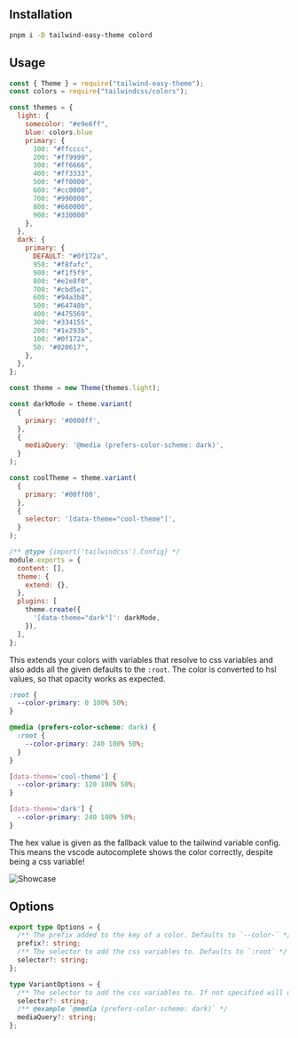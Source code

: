 ## Installation

```bash
pnpm i -D tailwind-easy-theme colord
```

## Usage

```javascript
const { Theme } = require("tailwind-easy-theme");
const colors = require("tailwindcss/colors");

const themes = {
  light: {
    somecolor: "#e9e6ff",
    blue: colors.blue
    primary: {
      100: "#ffcccc",
      200: "#ff9999",
      300: "#ff6666",
      400: "#ff3333",
      500: "#ff0000",
      600: "#cc0000",
      700: "#990000",
      800: "#660000",
      900: "#330000"
    },
  },
  dark: {
    primary: {
      DEFAULT: "#0f172a",
      950: "#f8fafc",
      900: "#f1f5f9",
      800: "#e2e8f0",
      700: "#cbd5e1",
      600: "#94a3b8",
      500: "#64748b",
      400: "#475569",
      300: "#334155",
      200: "#1e293b",
      100: "#0f172a",
      50: "#020617",
    },
  },
};

const theme = new Theme(themes.light);

const darkMode = theme.variant(
  {
    primary: '#0000ff',
  },
  {
    mediaQuery: '@media (prefers-color-scheme: dark)',
  }
);

const coolTheme = theme.variant(
  {
    primary: '#00ff00',
  },
  {
    selector: '[data-theme="cool-theme"]',
  }
);

/** @type {import('tailwindcss').Config} */
module.exports = {
  content: [],
  theme: {
    extend: {},
  },
  plugins: [
    theme.create({
      '[data-theme="dark"]': darkMode,
    }),
  ],
};
```

This extends your colors with variables that resolve to css variables
and also adds all the given defaults to the `:root`. The color is converted to
hsl values, so that opacity works as expected.

```css
:root {
  --color-primary: 0 100% 50%;
}

@media (prefers-color-scheme: dark) {
  :root {
    --color-primary: 240 100% 50%;
  }
}

[data-theme='cool-theme'] {
  --color-primary: 120 100% 50%;
}

[data-theme='dark'] {
  --color-primary: 240 100% 50%;
}
```

The hex value is given as the fallback value to the tailwind variable config. This means
the vscode autocomplete shows the color correctly, despite being a css variable!

![Showcase](https://user-images.githubusercontent.com/14110063/215893197-ffc6d510-5086-4db8-ada8-fcbc90fd7ce3.png)

## Options

```typescript
export type Options = {
  /** The prefix added to the key of a color. Defaults to `--color-` */
  prefix?: string;
  /** The selector to add the css variables to. Defaults to `:root` */
  selector?: string;
};
```

```typescript
type VariantOptions = {
  /** The selector to add the css variables to. If not specified will use main theme's selector. */
  selector?: string;
  /** @example `@media (prefers-color-scheme: dark)` */
  mediaQuery?: string;
};
```
